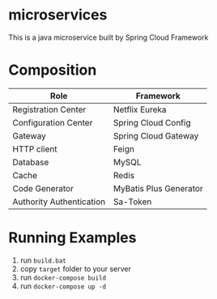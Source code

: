 # microservices

This is a java microservice built by Spring Cloud Framework

# Composition

|Role|Framework|
|----|----|
|Registration Center|Netflix Eureka|
|Configuration Center|Spring Cloud Config|
|Gateway|Spring Cloud Gateway|
|HTTP client|Feign|
|Database|MySQL|
|Cache|Redis|
|Code Generator|MyBatis Plus Generator|
|Authority Authentication|Sa-Token|

# Running Examples

1. run `build.bat`
2. copy `target` folder to your server
3. run `docker-compose build`
4. run `docker-compose up -d`

